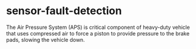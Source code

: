 # sensor-fault-detection

The Air Pressure System (APS) is critical component of heavy-duty vehicle that uses compressed air to force a piston to provide pressure to the brake pads, slowing the vehicle down. 

